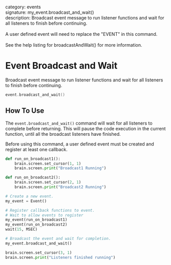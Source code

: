 category: events  
signature: my_event.broadcast_and_wait()    
description: Broadcast event message to run listener functions and wait for all listeners to finish before continuing.<br /><br />A user defined event will need to replace the "EVENT" in this command.<br /><br />See the help listing for broadcastAndWait() for more information.  

# Event Broadcast and Wait

Broadcast event message to run listener functions and wait for all listeners to finish before continuing.

```cpp
event.broadcast_and_wait()
```

## How To Use

The `event.broadcast_and_wait()` command will wait for all listeners to complete before returning. This will pause the code execution in the current function, until all the broadcast listeners have finished.

Before using this command, a user defined event must be created and register at least one callback.

```python
def run_on_broadcast1():
    brain.screen.set_cursor(1, 1)
    brain.screen.print("Broadcast1 Running")

def run_on_broadcast2():
    brain.screen.set_cursor(2, 1)
    brain.screen.print("Broadcast2 Running")

# Create a new event.
my_event = Event()

# Register callback functions to event.
# Wait to allow events to register
my_event(run_on_broadcast1)
my_event(run_on_broadcast2)
wait(15, MSEC)

# Broadcast the event and wait for completion.
my_event.broadcast_and_wait()

brain.screen.set_cursor(3, 1)
brain.screen.print("Listeners finished running")
```

<advanced>
</advanced>